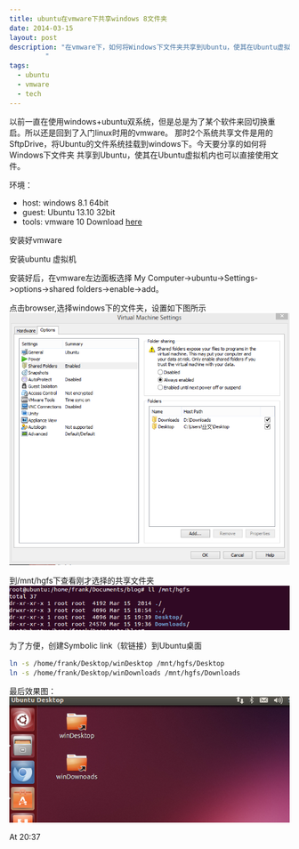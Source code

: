 ```yaml
---
title: ubuntu在vmware下共享windows 8文件夹
date: 2014-03-15
layout: post
description: "在vmware下，如何将Windows下文件夹共享到Ubuntu，使其在Ubuntu虚拟机内也可以直接使用文件 
	     "
tags:
  - ubuntu
  - vmware
  - tech
---
```


以前一直在使用windows+ubuntu双系统，但是总是为了某个软件来回切换重启。所以还是回到了入门linux时用的vmware。
那时2个系统共享文件是用的SftpDrive，将Ubuntu的文件系统挂载到windows下。今天要分享的如何将Windows下文件夹
共享到Ubuntu，使其在Ubuntu虚拟机内也可以直接使用文件。

环境：

* host:  windows 8.1 64bit
* guest: Ubuntu 13.10 32bit
* tools: vmware 10 Download [here](http://pan.baidu.com/s/1eQGanOA)

安装好vmware

安装ubuntu 虚拟机

安装好后，在vmware左边面板选择 My Computer->ubuntu->Settings->options->shared folders->enable->add。

点击browser,选择windows下的文件夹，设置如下图所示	
![setting](/media/file/20140315/1.jpg)

到/mnt/hgfs下查看刚才选择的共享文件夹
![hgfs](/media/file/20140315/2.jpg)

为了方便，创建Symbolic link（软链接）到Ubuntu桌面

```bash
ln -s /home/frank/Desktop/winDesktop /mnt/hgfs/Desktop
ln -s /home/frank/Desktop/winDownloads /mnt/hgfs/Downloads
```

最后效果图：
![result](/media/file/20140315/3.jpg)


At 20:37
